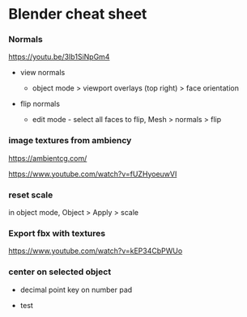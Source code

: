 # Blender cheat sheet

### Normals

https://youtu.be/3Ib1SiNpGm4

- view normals
	+ object mode > viewport overlays (top right) > face orientation
	
- flip normals
	+ edit mode - select all faces to flip,  Mesh > normals > flip
	
### image textures from ambiency

https://ambientcg.com/

https://www.youtube.com/watch?v=fUZHyoeuwVI

### reset scale

in object mode, Object > Apply > scale

### Export fbx with textures

https://www.youtube.com/watch?v=kEP34CbPWUo

### center on selected object

- decimal point key on number pad

- test
